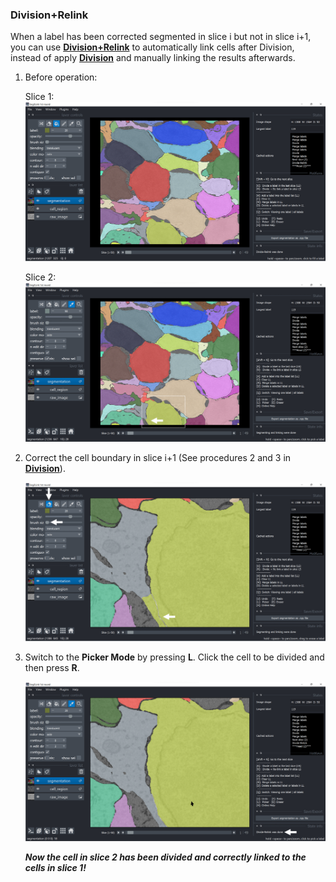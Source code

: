 ### Division+Relink

When a label has been corrected segmented in slice i but not in slice i+1, you can use [**Division+Relink**]() to automatically link cells after Division, instead of apply [**Division**](./divide.md) and manually linking the results afterwards.

1. Before operation:

    Slice 1:
    ![select](./pictures/division_relink_preslice.png)

    Slice 2:
    ![select](./pictures/division_1_annotation.png)

2. Correct the cell boundary in slice i+1 (See procedures 2 and 3 in [**Division**](./divide.md)). 

    ![edit](./pictures/division_3_annotation.png)

3. Switch to the **Picker Mode** by pressing **L**. Click the cell to be divided and then press **R**.

    ![divide](./pictures/division_relink_annotation.png)

    ***Now the cell in slice 2 has been divided and correctly linked to the cells in slice 1!***
